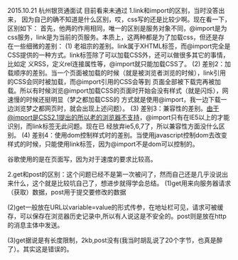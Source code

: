 2015.10.21 杭州银货通面试 目前看来未通过
1.link和import的区别，当时没答出来， 因为自己的确不知道是什么区别，哎，css写的还是比较少啊。现在看一下，区别如下：
首先，他两的作用相同，唯一的区别是服务对象不同，@import是为css服务，link是为当前的页服务。本质上，这两种都是为了加载css，但还是存
在一些细微的差别：
 (1) 老祖宗的差别。link属于XHTML标签，而@import完全是CSS提供的一种方式。link标签除了可以加载CSS外，还可以做很多其它的事情，比如定
 义RSS，定义rel连接属性等，@import就只能加载CSS了。
 (2) 差别2：加载顺序的差别。当一个页面被加载的时候（就是被浏览者浏览的时候），link引用的CSS会同时被加载，而@import引用的CSS会等到
 页面全部被下载完再被加载。所以有时候浏览@import加载CSS的页面时开始会没有样式（就是闪烁），网速慢的时候还挺明显（梦之都加载CSS的
 方式就是使用@import，我一边下载一边浏览梦之都网页时，就会出现上述问题）。
 (3) 差别3：兼容性的差别。由于@import是CSS2.1提出的所以老的浏览器不支持，@import只有在IE5以上的才能识别，而link标签无此问题。现在已
 经放弃ie5,6,7了，所以兼容性方面没什么区别。
 (4) 差别4：使用dom控制样式时的差别。当使用javascript控制dom去改变样式的时候，只能使用link标签，因为@import不是dom可以控制的。
 
 谷歌使用的是在页面写，因为对于速度的要求比较高。
 
2.get和post的区别：这个问题已经不是第一次被问了，然而自己还是几乎没说出来什么，这个就是比较坑自己了，想进步就得学会总结。
(1)get用来向服务器请求（获取）数据，post用于提交要修改的数据

(2)get一般放在URL以variable=value的形式传参，在地址栏可见，请求可被缓存，可以保存在浏览器历史记录中,所以有人说这是不安全的。post则是放在http的消息主体中发送。

(3)get据说是有长度限制，2kb,post没有(我当时胡乱说了20个字节，也真是醉了）。其实这是错误的。
